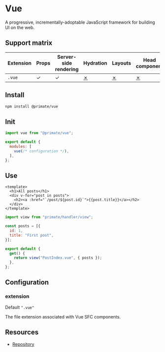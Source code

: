 # Vue

A progressive, incrementally-adoptable JavaScript framework for building UI on
the web.

## Support matrix

|Extension|Props|Server-side rendering|Hydration|Layouts|Head component|I18N|
|-|-|-|-|-|-|-|
|`.vue`|✓|✓|[✗]|[✗]|[✗]|[✗]|


## Install

```sh
npm install @primate/vue
```

## Init

```js#primate.config.js
import vue from "@primate/vue";

export default {
  modules: [
    vue(/* configuration */),
  ],
};
```

## Use

```vue#components/PostIndex.vue
<template>
  <h1>All posts</h1>
  <div v-for="post in posts">
    <h2><a :href="`/post/${post.id}`">{{post.title}}</a></h2>
  </div>
</template>
```

```js#routes/vue.js
import view from "primate/handler/view";

const posts = [{
  id: 1,
  title: "First post",
}];

export default {
  get() {
    return view("PostIndex.vue", { posts });
  },
};
```

## Configuration

### extension

Default `".vue"`

The file extension associated with Vue SFC components.

## Resources

* [Repository][repo]

[repo]: https://github.com/primatejs/primate/tree/master/packages/vue
[✗]: https://github.com/primatejs/primate/issues/164
